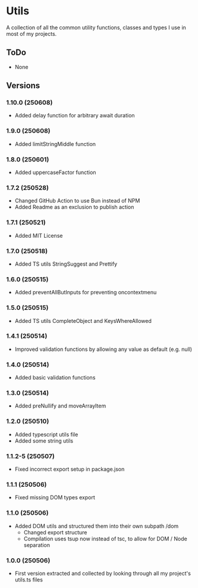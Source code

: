 # Utils

A collection of all the common utility functions, classes and types I use in most of my projects.

## ToDo

-   None

## Versions

### 1.10.0 (250608)

-   Added delay function for arbitrary await duration

### 1.9.0 (250608)

-   Added limitStringMiddle function

### 1.8.0 (250601)

-   Added uppercaseFactor function

### 1.7.2 (250528)

-   Changed GitHub Action to use Bun instead of NPM
-   Added Readme as an exclusion to publish action

### 1.7.1 (250521)

-   Added MIT License

### 1.7.0 (250518)

-   Added TS utils StringSuggest and Prettify

### 1.6.0 (250515)

-   Added preventAllButInputs for preventing oncontextmenu

### 1.5.0 (250515)

-   Added TS utils CompleteObject and KeysWhereAllowed

### 1.4.1 (250514)

-   Improved validation functions by allowing any value as default (e.g. null)

### 1.4.0 (250514)

-   Added basic validation functions

### 1.3.0 (250514)

-   Added preNullify and moveArrayItem

### 1.2.0 (250510)

-   Added typescript utils file
-   Added some string utils

### 1.1.2-5 (250507)

-   Fixed incorrect export setup in package.json

### 1.1.1 (250506)

-   Fixed missing DOM types export

### 1.1.0 (250506)

-   Added DOM utils and structured them into their own subpath /dom
    -   Changed export structure
    -   Compilation uses tsup now instead of tsc, to allow for DOM / Node separation

### 1.0.0 (250506)

-   First version extracted and collected by looking through all my project's utils.ts files
